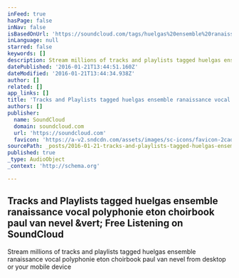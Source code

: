 ```yaml
---
inFeed: true
hasPage: false
inNav: false
isBasedOnUrl: 'https://soundcloud.com/tags/huelgas%20ensemble%20ranaissance%20vocal%20polyphonie%20eton%20choirbook%20paul%20van%20nevel'
inLanguage: null
starred: false
keywords: []
description: Stream millions of tracks and playlists tagged huelgas ensemble ranaissance vocal polyphonie eton choirbook paul van nevel from desktop or your mobile device
datePublished: '2016-01-21T13:44:51.160Z'
dateModified: '2016-01-21T13:44:34.938Z'
author: []
related: []
app_links: []
title: 'Tracks and Playlists tagged huelgas ensemble ranaissance vocal polyphonie eton choirbook paul van nevel | Free Listening on SoundCloud'
authors: []
publisher:
  name: SoundCloud
  domain: soundcloud.com
  url: 'https://soundcloud.com'
  favicon: 'https://a-v2.sndcdn.com/assets/images/sc-icons/favicon-2cadd14b.ico'
sourcePath: _posts/2016-01-21-tracks-and-playlists-tagged-huelgas-ensemble-ranaissance-voc.md
published: true
_type: AudioObject
_context: 'http://schema.org'

---
```

<article style=""><h1>Tracks and Playlists tagged huelgas ensemble ranaissance vocal polyphonie eton choirbook paul van nevel &amp;vert; Free Listening on SoundCloud</h1><p>Stream millions of tracks and playlists tagged huelgas ensemble ranaissance vocal polyphonie eton choirbook paul van nevel from desktop or your mobile device</p></article>